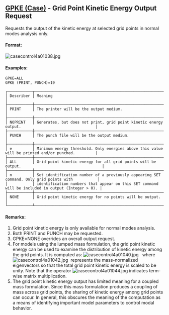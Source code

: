 ## [GPKE (Case)](https://help.hexagonmi.com/bundle/MSC_Nastran_2022.4/page/Nastran_Combined_Book/qrg/casecontrol4a/TOC.GPKE.Case.xhtml) - Grid Point Kinetic Energy Output Request

Requests the output of the kinetic energy at selected grid points in normal modes analysis only.

#### Format:

![casecontrol4a01038.jpg](https://help-be.hexagonmi.com/bundle/MSC_Nastran_2022.4/page/Nastran_Combined_Book/qrg/casecontrol4a/../../../assets/casecontrol4a01038.jpg?_LANG=enus)  

#### Examples:

```nastran
GPKE=ALL
GPKE (PRINT, PUNCH)=19
```

```text
┌───────────┬──────────────────────────────────────────────────────────────────────────────────────────────────┐
│ Describer │ Meaning                                                                                          │
├───────────┼──────────────────────────────────────────────────────────────────────────────────────────────────┤
│ PRINT     │ The printer will be the output medium.                                                           │
├───────────┼──────────────────────────────────────────────────────────────────────────────────────────────────┤
│ NOPRINT   │ Generates, but does not print, grid point kinetic energy output.                                 │
├───────────┼──────────────────────────────────────────────────────────────────────────────────────────────────┤
│ PUNCH     │ The punch file will be the output medium.                                                        │
├───────────┼──────────────────────────────────────────────────────────────────────────────────────────────────┤
│ e         │ Minimum energy threshold. Only energies above this value will be printed and/or punched.         │
├───────────┼──────────────────────────────────────────────────────────────────────────────────────────────────┤
│ ALL       │ Grid point kinetic energy for all grid points will be output.                                    │
├───────────┼──────────────────────────────────────────────────────────────────────────────────────────────────┤
│ n         │ Set identification number of a previously appearing SET command. Only grid points with           │
│           │ identification numbers that appear on this SET command will be included in output (Integer > 0). │
├───────────┼──────────────────────────────────────────────────────────────────────────────────────────────────┤
│ NONE      │ Grid point kinetic energy for no points will be output.                                          │
└───────────┴──────────────────────────────────────────────────────────────────────────────────────────────────┘
```

#### Remarks:

1. Grid point kinetic energy is only available for normal modes analysis.
2. Both PRINT and PUNCH may be requested.
3. GPKE=NONE overrides an overall output request.
4. For models using the lumped mass formulation, the grid point kinetic energy can be used to examine the distribution of kinetic energy among the grid points. It is computed as:
![casecontrol4a01040.jpg](https://help-be.hexagonmi.com/bundle/MSC_Nastran_2022.4/page/Nastran_Combined_Book/qrg/casecontrol4a/../../../assets/casecontrol4a01040.jpg?_LANG=enus)  
     where  ![casecontrol4a01042.jpg](https://help-be.hexagonmi.com/bundle/MSC_Nastran_2022.4/page/Nastran_Combined_Book/qrg/casecontrol4a/../../../assets/casecontrol4a01042.jpg?_LANG=enus)  represents the mass-normalized eigenvectors so that the total grid point kinetic energy is scaled to be unity. Note that the operator  ![casecontrol4a01044.jpg](https://help-be.hexagonmi.com/bundle/MSC_Nastran_2022.4/page/Nastran_Combined_Book/qrg/casecontrol4a/../../../assets/casecontrol4a01044.jpg?_LANG=enus)  indicates term-wise matrix multiplication.
5. The grid point kinetic energy output has limited meaning for a coupled mass formulation. Since this mass formulation produces a coupling of mass across grid points, the sharing of kinetic energy among grid points can occur. In general, this obscures the meaning of the computation as a means of identifying important model parameters to control modal behavior.
